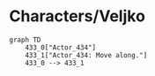 # Characters/Veljko


```mermaid
graph TD
    433_0["Actor_434"]
    433_1["Actor_434: Move along."]
    433_0 --> 433_1
```